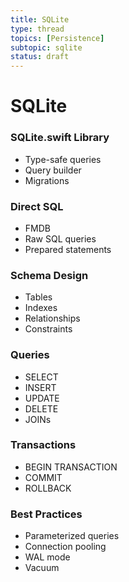```yaml
---
title: SQLite
type: thread
topics: [Persistence]
subtopic: sqlite
status: draft
---
```


# SQLite


### SQLite.swift Library
- Type-safe queries
- Query builder
- Migrations

### Direct SQL
- FMDB
- Raw SQL queries
- Prepared statements

### Schema Design
- Tables
- Indexes
- Relationships
- Constraints

### Queries
- SELECT
- INSERT
- UPDATE
- DELETE
- JOINs

### Transactions
- BEGIN TRANSACTION
- COMMIT
- ROLLBACK

### Best Practices
- Parameterized queries
- Connection pooling
- WAL mode
- Vacuum

